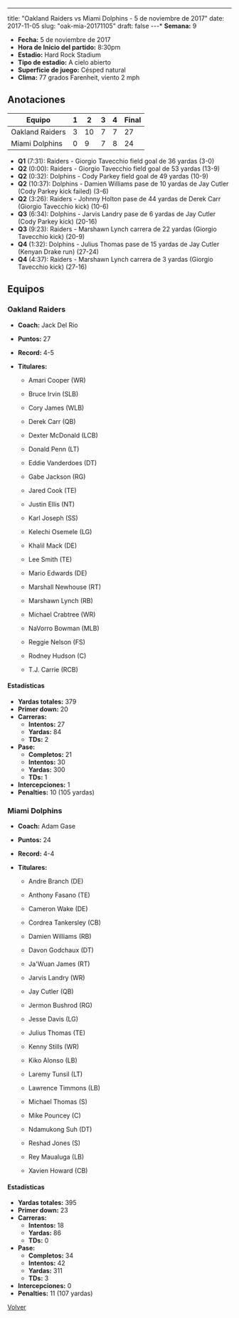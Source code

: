 ---
title: "Oakland Raiders vs Miami Dolphins - 5 de noviembre de 2017"
date: 2017-11-05
slug: "oak-mia-20171105"
draft: false
---* **Semana:** 9
* **Fecha:** 5 de noviembre de 2017
* **Hora de Inicio del partido:** 8:30pm
* **Estadio:** Hard Rock Stadium
* **Tipo de estadio:** A cielo abierto
* **Superficie de juego:** Césped natural
* **Clima:** 77 grados Farenheit, viento 2 mph




## Anotaciones
| Equipo | 1 | 2 | 3 | 4 | Final |
|--------|---|---|---|---|-------|
| Oakland Raiders  | 3 | 10 | 7 | 7  | 27 |
| Miami Dolphins  | 0 | 9 | 7 | 8  | 24 |
* **Q1** (7:31): Raiders - Giorgio Tavecchio field goal de 36 yardas (3-0)
* **Q2** (0:00): Raiders - Giorgio Tavecchio field goal de 53 yardas (13-9)
* **Q2** (0:32): Dolphins - Cody Parkey field goal de 49 yardas (10-9)
* **Q2** (10:37): Dolphins - Damien Williams pase de 10 yardas de Jay Cutler (Cody Parkey kick failed) (3-6)
* **Q2** (3:26): Raiders - Johnny Holton pase de 44 yardas de Derek Carr (Giorgio Tavecchio kick) (10-6)
* **Q3** (6:34): Dolphins - Jarvis Landry pase de 6 yardas de Jay Cutler (Cody Parkey kick) (20-16)
* **Q3** (9:23): Raiders - Marshawn Lynch carrera de 22 yardas (Giorgio Tavecchio kick) (20-9)
* **Q4** (1:32): Dolphins - Julius Thomas pase de 15 yardas de Jay Cutler (Kenyan Drake run) (27-24)
* **Q4** (4:37): Raiders - Marshawn Lynch carrera de 3 yardas (Giorgio Tavecchio kick) (27-16)


## Equipos


### Oakland Raiders
* **Coach:** Jack Del Rio
* **Puntos:** 27
* **Record:** 4-5
* **Titulares:** 

  * Amari Cooper (WR) 

  * Bruce Irvin (SLB) 

  * Cory James (WLB) 

  * Derek Carr (QB) 

  * Dexter McDonald (LCB) 

  * Donald Penn (LT) 

  * Eddie Vanderdoes (DT) 

  * Gabe Jackson (RG) 

  * Jared Cook (TE) 

  * Justin Ellis (NT) 

  * Karl Joseph (SS) 

  * Kelechi Osemele (LG) 

  * Khalil Mack (DE) 

  * Lee Smith (TE) 

  * Mario Edwards (DE) 

  * Marshall Newhouse (RT) 

  * Marshawn Lynch (RB) 

  * Michael Crabtree (WR) 

  * NaVorro Bowman (MLB) 

  * Reggie Nelson (FS) 

  * Rodney Hudson (C) 

  * T.J. Carrie (RCB) 

#### Estadísticas
* **Yardas totales:** 379
* **Primer down:** 20
* **Carreras:**
  * **Intentos:** 27
  * **Yardas:** 84
  * **TDs:** 2
* **Pase:**
  * **Completos:** 21
  * **Intentos:** 30
  * **Yardas:** 300
  * **TDs:** 1
* **Intercepciones:** 1
* **Penalties:** 10 (105 yardas)

### Miami Dolphins
* **Coach:** Adam Gase
* **Puntos:** 24
* **Record:** 4-4
* **Titulares:** 

  * Andre Branch (DE) 

  * Anthony Fasano (TE) 

  * Cameron Wake (DE) 

  * Cordrea Tankersley (CB) 

  * Damien Williams (RB) 

  * Davon Godchaux (DT) 

  * Ja'Wuan James (RT) 

  * Jarvis Landry (WR) 

  * Jay Cutler (QB) 

  * Jermon Bushrod (RG) 

  * Jesse Davis (LG) 

  * Julius Thomas (TE) 

  * Kenny Stills (WR) 

  * Kiko Alonso (LB) 

  * Laremy Tunsil (LT) 

  * Lawrence Timmons (LB) 

  * Michael Thomas (S) 

  * Mike Pouncey (C) 

  * Ndamukong Suh (DT) 

  * Reshad Jones (S) 

  * Rey Maualuga (LB) 

  * Xavien Howard (CB) 

#### Estadísticas
* **Yardas totales:** 395
* **Primer down:** 23
* **Carreras:**
  * **Intentos:** 18
  * **Yardas:** 86
  * **TDs:** 0
* **Pase:**
  * **Completos:** 34
  * **Intentos:** 42
  * **Yardas:** 311
  * **TDs:** 3
* **Intercepciones:** 0
* **Penalties:** 11 (107 yardas)


[Volver](/historia/2017)
